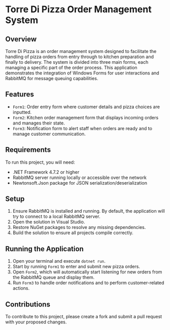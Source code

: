 # Torre Di Pizza Order Management System

## Overview

Torre Di Pizza is an order management system designed to facilitate the handling of pizza orders from entry through to kitchen preparation and finally to delivery. The system is divided into three main forms, each managing a specific part of the order process. This application demonstrates the integration of Windows Forms for user interactions and RabbitMQ for message queuing capabilities.

## Features

- `Form1`: Order entry form where customer details and pizza choices are inputted.
- `Form2`: Kitchen order management form that displays incoming orders and manages their state.
- `Form3`: Notification form to alert staff when orders are ready and to manage customer communication.

## Requirements

To run this project, you will need:

- .NET Framework 4.7.2 or higher
- RabbitMQ server running locally or accessible over the network
- Newtonsoft.Json package for JSON serialization/deserialization

## Setup

1. Ensure RabbitMQ is installed and running. By default, the application will try to connect to a local RabbitMQ server.
2. Open the solution in Visual Studio.
3. Restore NuGet packages to resolve any missing dependencies.
4. Build the solution to ensure all projects compile correctly.

## Running the Application

1. Open your terminal and execute `dotnet run`.
2. Start by running `Form1` to enter and submit new pizza orders.
3. Open `Form2`, which will automatically start listening for new orders from the RabbitMQ queue and display them.
4. Run `Form3` to handle order notifications and to perform customer-related actions.

## Contributions

To contribute to this project, please create a fork and submit a pull request with your proposed changes.

